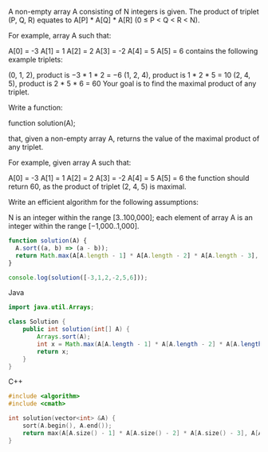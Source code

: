 A non-empty array A consisting of N integers is given. The product of triplet (P, Q, R) equates to A[P] * A[Q] * A[R] (0 ≤ P < Q < R < N).

For example, array A such that:

  A[0] = -3
  A[1] = 1
  A[2] = 2
  A[3] = -2
  A[4] = 5
  A[5] = 6
contains the following example triplets:

(0, 1, 2), product is −3 * 1 * 2 = −6
(1, 2, 4), product is 1 * 2 * 5 = 10
(2, 4, 5), product is 2 * 5 * 6 = 60
Your goal is to find the maximal product of any triplet.

Write a function:

function solution(A);

that, given a non-empty array A, returns the value of the maximal product of any triplet.

For example, given array A such that:

  A[0] = -3
  A[1] = 1
  A[2] = 2
  A[3] = -2
  A[4] = 5
  A[5] = 6
the function should return 60, as the product of triplet (2, 4, 5) is maximal.

Write an efficient algorithm for the following assumptions:

N is an integer within the range [3..100,000];
each element of array A is an integer within the range [−1,000..1,000].


```javascript
function solution(A) {
  A.sort((a, b) => (a - b));
  return Math.max(A[A.length - 1] * A[A.length - 2] * A[A.length - 3], A[A.length - 1] * A[0] * A[1]) ;
}

console.log(solution([-3,1,2,-2,5,6]));


```





Java
```java
import java.util.Arrays;

class Solution {
    public int solution(int[] A) {
        Arrays.sort(A);
        int x = Math.max(A[A.length - 1] * A[A.length - 2] * A[A.length - 3], A[A.length - 1] * A[0] * A[1]) ;
        return x;
    }
}
```


C++
```C++
#include <algorithm>
#include <cmath>

int solution(vector<int> &A) {
    sort(A.begin(), A.end());
    return max(A[A.size() - 1] * A[A.size() - 2] * A[A.size() - 3], A[A.size() - 1] * A[0] * A[1]);
}
```